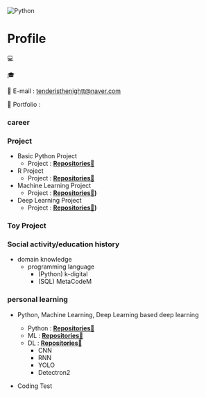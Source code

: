 <!-- add banner plz -->
![Python](https://img.shields.io/badge/-Python-3178C6?style=flat-square&logo=Python&logoColor=white)

# Profile

💻

🎓

📌 E-mail : tenderisthenightt@naver.com

📰 Portfolio :

### career

### Project
- Basic Python Project
    - Project : **[Repositories📕](https://github.com/tenderisthenightt/Python-1st-project)**
- R Project
    - Project  : **[Repositories📙](https://github.com/tenderisthenightt/R-2nd-project)**
- Machine Learning Project
    - Project  : **[Repositories📒](https://github.com/tenderisthenightt/MachineLearning-3rd-project))**
- Deep Learning Project 
    - Project  : **[Repositories📗](https://github.com/tenderisthenightt/DeepLearning-4th-project))**

### Toy Project

### Social activity/education history
- domain knowledge
    - programming language
        - (Python) k-digital
        - (SQL) MetaCodeM

### personal learning

- Python, Machine Learning, Deep Learning based deep learning
    - Python : **[Repositories📘](https://github.com/tenderisthenightt/Learning_Python.git)**
    - ML : **[Repositories📘](https://github.com/tenderisthenightt/Learning_ML.git)**
    - DL : **[Repositories📘](https://github.com/tenderisthenightt/Learning_DL.git)**
        - CNN
        - RNN
        - YOLO
        - Detectron2

- Coding Test



<!--
**cooingcoding/cooingcoding** is a ✨ _special_ ✨ repository because its `README.md` (this file) appears on your GitHub profile.
-->
